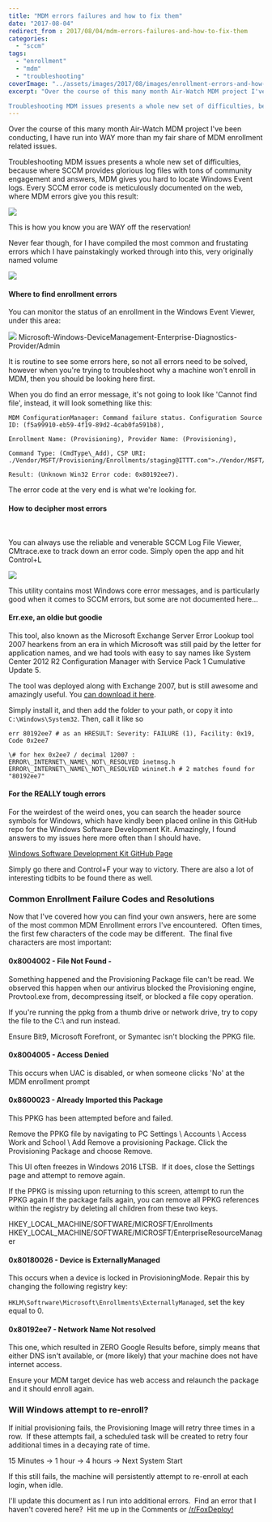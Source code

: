 ```yaml
---
title: "MDM errors failures and how to fix them"
date: "2017-08-04"
redirect_from : 2017/08/04/mdm-errors-failures-and-how-to-fix-them
categories: 
  - "sccm"
tags: 
  - "enrollment"
  - "mdm"
  - "troubleshooting"
coverImage: "../assets/images/2017/08/images/enrollment-errors-and-how-to-fix-them.png"
excerpt: "Over the course of this many month Air-Watch MDM project I've been conducting, I have run into WAY more than my fair share of MDM enrollment related issues.

Troubleshooting MDM issues presents a whole new set of difficulties, because where SCCM provides glorious log files with tons of community engagement and answers, MDM gives you hard to locate Windows Event logs. Every SCCM error code is meticulously documented on the web, where MDM errors give you this result"
---
```


Over the course of this many month Air-Watch MDM project I've been conducting, I have run into WAY more than my fair share of MDM enrollment related issues.

Troubleshooting MDM issues presents a whole new set of difficulties, because where SCCM provides glorious log files with tons of community engagement and answers, MDM gives you hard to locate Windows Event logs. Every SCCM error code is meticulously documented on the web, where MDM errors give you this result:

![](../assets/images/2017/08/images/errors01.png?w=636)

This is how you know you are WAY off the reservation!

Never fear though, for I have compiled the most common and frustating errors which I have painstakingly worked through into this, very originally named volume

![](../assets/images/2017/08/images/enrollment-errors-and-how-to-fix-them.png)

#### Where to find enrollment errors

You can monitor the status of an enrollment in the Windows Event Viewer, under this area:

![](../assets/images/2017/08/images/errorsevent.png?w=636) Microsoft-Windows-DeviceManagement-Enterprise-Diagnostics-Provider/Admin

It is routine to see some errors here, so not all errors need to be solved, however when you're trying to troubleshoot why a machine won't enroll in MDM, then you should be looking here first.  

When you do find an error message, it's not going to look like 'Cannot find file', instead, it will look something like this:

```
MDM ConfigurationManager: Command failure status. Configuration Source ID: (f5a99910-eb59-4f19-89d2-4cab0fa591b8),

Enrollment Name: (Provisioning), Provider Name: (Provisioning),

Command Type: (CmdType\_Add), CSP URI: ./Vendor/MSFT/Provisioning/Enrollments/staging@ITTT.com">./Vendor/MSFT/Provisioning/Enrollments/staging@FoxDeploy.com),

Result: (Unknown Win32 Error code: 0x80192ee7).
```

The error code at the very end is what we're looking for.

#### How to decipher most errors

 

You can always use the reliable and venerable SCCM Log File Viewer, CMtrace.exe to track down an error code. Simply open the app and hit Control+L

![](../assets/images/2017/08/images/errorscmtrace-e1501860787167.png?w=300)

This utility contains most Windows core error messages, and is particularly good when it comes to SCCM errors, but some are not documented here...

#### Err.exe, an oldie but goodie

This tool, also known as the Microsoft Exchange Server Error Lookup tool 2007 hearkens from an era in which Microsoft was still paid by the letter for application names, and we had tools with easy to say names like System Center 2012 R2 Configuration Manager with Service Pack 1 Cumulative Update 5.

The tool was deployed along with Exchange 2007, but is still awesome and amazingly useful. You [can download it here](https://www.microsoft.com/en-us/download/details.aspx?id=985).

Simply install it, and then add the folder to your path, or copy it into `C:\Windows\System32`. Then, call it like so

```
err 80192ee7 # as an HRESULT: Severity: FAILURE (1), Facility: 0x19, Code 0x2ee7

\# for hex 0x2ee7 / decimal 12007 : ERROR\_INTERNET\_NAME\_NOT\_RESOLVED inetmsg.h ERROR\_INTERNET\_NAME\_NOT\_RESOLVED wininet.h # 2 matches found for "80192ee7"
```

#### For the REALLY tough errors

For the weirdest of the weird ones, you can search the header source symbols for Windows, which have kindly been placed online in this GitHub repo for the Windows Software Development Kit. Amazingly, I found answers to my issues here more often than I should have.

[Windows Software Development Kit GitHub Page](https://github.com/tpn/winsdk-10/blob/master/Include/10.0.10240.0/um/cfgmgr2err.h#L238)

Simply go there and Control+F your way to victory. There are also a lot of interesting tidbits to be found there as well.

### Common Enrollment Failure Codes and Resolutions

Now that I've covered how you can find your own answers, here are some of the most common MDM Enrollment errors I've encountered.  Often times, the first few characters of the code may be different.  The final five characters are most important:

#### 0x8004002 - File Not Found -

Something happened and the Provisioning Package file can't be read. We observed this happen when our antivirus blocked the Provisioning engine, Provtool.exe from, decompressing itself, or blocked a file copy operation.

If you're running the ppkg from a thumb drive or network drive, try to copy the file to the C:\\ and run instead.

Ensure Bit9, Microsoft Forefront, or Symantec isn't blocking the PPKG file.

#### 0x8004005 - Access Denied

This occurs when UAC is disabled, or when someone clicks 'No' at the MDM enrollment prompt

#### 0x8600023 - Already Imported this Package

This PPKG has been attempted before and failed.

Remove the PPKG file by navigating to PC Settings \\ Accounts \\ Access Work and School \\ Add Remove a provisioning Package. Click the Provisioning Package and choose Remove.

This UI often freezes in Windows 2016 LTSB.  If it does, close the Settings page and attempt to remove again.

If the PPKG is missing upon returning to this screen, attempt to run the PPKG again If the package fails again, you can remove all PPKG references within the registry by deleting all children from these two keys.

HKEY\_LOCAL\_MACHINE/SOFTWARE/MICROSFT/Enrollments HKEY\_LOCAL\_MACHINE/SOFTWARE/MICROSFT/EnterpriseResourceManager

#### 0x80180026 - Device is ExternallyManaged

This occurs when a device is locked in ProvisioningMode. Repair this by changing the following registry key:

`HKLM\Softrware\Microsoft\Enrollments\ExternallyManaged`, set the key equal to 0.

#### 0x80192ee7 - Network Name Not resolved

This one, which resulted in ZERO Google Results before, simply means that either DNS isn't available, or (more likely) that your machine does not have internet access.

Ensure your MDM target device has web access and relaunch the package and it should enroll again.

### Will Windows attempt to re-enroll?

If initial provisioning fails, the Provisioning Image will retry three times in a row.  If these attempts fail, a scheduled task will be created to retry four additional times in a decaying rate of time.

15 Minutes -> 1 hour -> 4 hours -> Next System Start

If this still fails, the machine will persistently attempt to re-enroll at each login, when idle.

I'll update this document as I run into additional errors.  Find an error that I haven't covered here?  Hit me up in the Comments or [/r/FoxDeploy!](http://reddit.com/r/foxdeploy)
